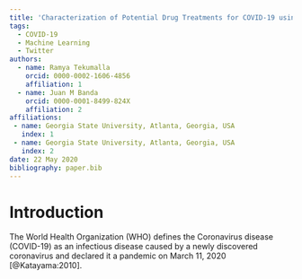 ```yaml
---
title: 'Characterization of Potential Drug Treatments for COVID-19 using Social Media Data and Machine Learning'
tags:
  - COVID-19
  - Machine Learning
  - Twitter
authors:
  - name: Ramya Tekumalla
    orcid: 0000-0002-1606-4856
    affiliation: 1
  - name: Juan M Banda
    orcid: 0000-0001-8499-824X
    affiliation: 2
affiliations:
 - name: Georgia State University, Atlanta, Georgia, USA
   index: 1
 - name: Georgia State University, Atlanta, Georgia, USA
   index: 2
date: 22 May 2020
bibliography: paper.bib
---
```



# Introduction 

The World Health Organization (WHO) defines the Coronavirus disease (COVID-19) as an infectious disease caused by a newly discovered coronavirus and declared it a pandemic on March 11, 2020 [@Katayama:2010]. 
